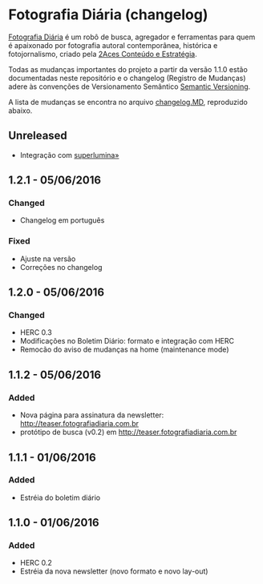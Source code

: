 # Fotografia Diária (changelog)

 [Fotografia Diária](https://www.fotografiadiaria.com.br) é um robô de busca, agregador e ferramentas para quem é apaixonado por fotografia autoral contemporânea, histórica e fotojornalismo, criado pela [2Aces Conteúdo e Estratégia](http://www.2aces.com.br).

Todas as mudanças importantes do projeto a partir da versão 1.1.0 estão documentadas neste repositório e o changelog (Registro de Mudanças) adere às convenções de Versionamento Semântico [Semantic Versioning](http://semver.org/).

A lista de mudanças se encontra no arquivo [changelog.MD](https://github.com/2aces/changelog-fotografia-diaria/blob/master/changelog.MD), reproduzido abaixo.

## Unreleased
- Integração com [superlumina»](http://www.superlumina.com.br) 

## 1.2.1 - 05/06/2016
### Changed
- Changelog em português

### Fixed
- Ajuste na versão
- Correções no changelog

## 1.2.0 - 05/06/2016
### Changed
- HERC 0.3
- Modificações no Boletim Diário: formato e integração com HERC
- Remocão do aviso de mudanças na home (maintenance mode)

## 1.1.2 - 05/06/2016
### Added
- Nova página para assinatura da newsletter: http://teaser.fotografiadiaria.com.br
- protótipo de busca (v0.2) em http://teaser.fotografiadiaria.com.br

## 1.1.1 - 01/06/2016
### Added
- Estréia do boletim diário

## 1.1.0 - 01/06/2016
### Added
- HERC 0.2
- Estréia da nova newsletter (novo formato e novo lay-out)





